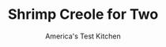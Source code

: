 ---
layout: ../../layouts/MarkdownPostLayout.astro
title: Shrimp Creole for Two
author: America's Test Kitchen
pubDate: 2023-03-15
description: "You dont have to go to New Orleans to taste real-deal Creole cooking."
image_url: https://res.cloudinary.com/hksqkdlah/image/upload/ar_1:1,c_fill,dpr_2.0,f_auto,fl_lossy.progressive.strip_profile,g_faces:auto,q_auto:low,w_344/43806-sfs-shrimp-creole-for-two-28
tags: ["Main Courses","Fish & Seafood","For Two"]
calories: 610
protein: 28
carbohydrates: 24
fats: 
fiber: 4
ingredients: ["1 tablespoon, unsalted butter","1 tablespoon, all-purpose flour","1/2 cup, finely chopped onion","1/2 cup finely chopped, green bell pepper","1/4 cup finely chopped, celery","1 teaspoon, chopped fresh thyme","1 teaspoon, Tony Chachere's Original Creole Seasoning","1/4 cup, dry white wine","1 cup, canned crushed tomatoes","1/2 cup, chicken broth","1/4 cup, water","1 1/2 teaspoons, Worcestershire sauce","12 ounces, extra-large shrimp (21 to 25 per pound), peeled, deveined, and tails removed","1/8 teaspoon, table salt","1/8 teaspoon, pepper","2 , scallions, sliced thin","1 teaspoon, lemon juice"]
serves: 2
time: ""
instructions: ["Melt butter in large saucepan over medium heat. Add flour and cook, stirring often, until roux is peanut butter–colored, 3 to 5 minutes. Add onion, bell pepper, celery, thyme, and Creole seasoning and cook, stirring often and scraping up any browned bits, until vegetables are softened, about 5 minutes.","Add wine and cook until nearly evaporated, about 3 minutes. Add tomatoes, broth, water, and Worcestershire and bring to boil. Reduce heat to medium-low, cover, and simmer until slightly thickened, about 15 minutes, stirring occasionally to prevent scorching.","Pat shrimp dry and sprinkle with salt and pepper. Stir shrimp into saucepan and cook, covered, stirring occasionally, until opaque and cooked through, about 5 minutes. Off heat, stir in scallions and lemon juice. Season with salt and pepper to taste. Serve."]
nutrition: ["860 mg Potassium","510 mg Phosphorus","178 mg Calcium","3 mg Iron","82 mg Magnesium","1333 mg Sodium","2 mg Zinc","8 g Fat","6 mg Niacin (B3)","2 g Monounsaturated","1 g Polyunsaturated","48 mg Vitamin C","231 mg Cholesterol","4 g Saturated","4 g Fiber","6 µg Folic acid","75 µg Folate (food)","10 g Sugars","36 µg Vitamin K","457 g Water","24 g Carbs","85 µg Folate equivalent (total)","28 g Protein","4 mg Vitamin E","1 µg Vitamin B12","169 µg Vitamin A","305 kcal Energy","610 calories"]
notes: "Serve over white rice."
---